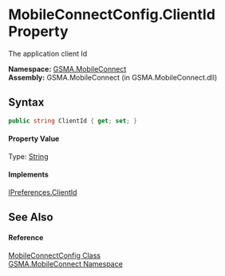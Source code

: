 MobileConnectConfig.ClientId Property
=====================================
The application client Id

**Namespace:** [GSMA.MobileConnect][1]  
**Assembly:** GSMA.MobileConnect (in GSMA.MobileConnect.dll)

Syntax
------

```csharp
public string ClientId { get; set; }
```

#### Property Value
Type: [String][2]
#### Implements
[IPreferences.ClientId][3]  


See Also
--------

#### Reference
[MobileConnectConfig Class][4]  
[GSMA.MobileConnect Namespace][1]  

[1]: ../README.md
[2]: http://msdn.microsoft.com/en-us/library/s1wwdcbf
[3]: ../../GSMA.MobileConnect.Discovery/IPreferences/ClientId.md
[4]: README.md
[5]: ../../_icons/Help.png